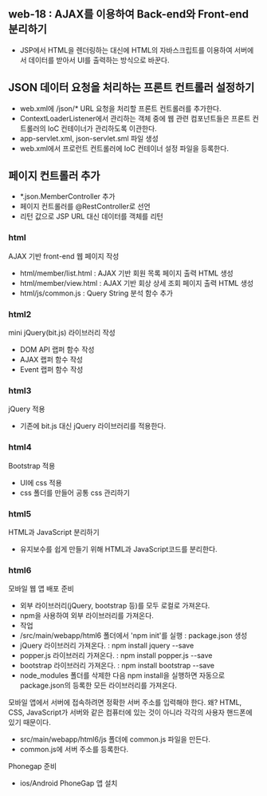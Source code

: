 ## web-18 : AJAX를 이용하여 Back-end와 Front-end 분리하기
- JSP에서 HTML을 렌더링하는 대신에 HTML의 자바스크립트를 이용하여 서버에서 데이터를 받아서 UI를 출력하는 방식으로 바꾼다.

## JSON 데이터 요청을 처리하는 프론트 컨트롤러 설정하기
- web.xml에 /json/* URL 요청을 처리할 프론트 컨트롤러를 추가한다.
- ContextLoaderListener에서 관리하는 객체 중에 웹 관련 컴포넌트들은
  프론트 컨트롤러의 IoC 컨테이너가 관리하도록 이관한다.
- app-servlet.xml, json-servlet.sml 파일 생성
- web.xml에서 프로런트 컨트롤러에 IoC 컨테이너 설정 파일을 등록한다.

## 페이지 컨트롤러 추가
- *.json.MemberController 추가
- 페이지 컨트롤러를 @RestController로 선언
- 리턴 값으로 JSP URL 대신 데이터를 객체를 리턴

### html 
AJAX 기반 front-end 웹 페이지 작성
- html/member/list.html : AJAX 기반 회원 목록 페이지 출력 HTML 생성
- html/member/view.html : AJAX 기반 회상 상세 조회 페이지 출력 HTML 생성
- html/js/common.js : Query String 분석 함수 추가

### html2
mini jQuery(bit.js) 라이브러리 작성
- DOM API 랩퍼 함수 작성
- AJAX 랩퍼 함수 작성
- Event 랩퍼 함수 작성

### html3
jQuery 적용
- 기존에 bit.js 대신 jQuery 라이브러리를 적용한다.

### html4
Bootstrap 적용
- UI에 css 적용
- css 폴더를 만들어 공통 css 관리하기

### html5
HTML과 JavaScript 분리하기
- 유지보수를 쉽게 만들기 위해 HTML과 JavaScript코드를 분리한다.

### html6
모바일 웹 앱 배포 준비
- 외부 라이브러리(jQuery, bootstrap 등)를 모두 로컬로 가져온다.
- npm을 사용하여 외부 라이브러리를 가져온다.
- 작업
 - /src/main/webapp/html6 폴더에서 'npm init'를 실행 : package.json 생성
 - jQuery 라이브러리 가져온다. : npm install jquery --save
 - popper.js 라이브러리 가져온다. :  npm install popper.js --save
 - bootstrap 라이브러리 가져온다. : npm install bootstrap --save
 - node_modules 폴더를 삭제한 다음 npm install을 실행하면 자동으로 
   package.json의 등록한 모든 라이브러리를 가져온다.
   
모바일 앱에서 서버에 접속하려면 정확한 서버 주소를 입력해야 한다. 왜? 
HTML, CSS, JavaScript가 서버와 같은 컴퓨터에 있는 것이 아니라 각각의 사용자 핸드폰에 있기 때문이다.
- src/main/webapp/html6/js 폴더에 common.js 파일을 만든다.
- common.js에 서버 주소를 등록한다.
    
Phonegap 준비
- ios/Android PhoneGap 앱 설치
